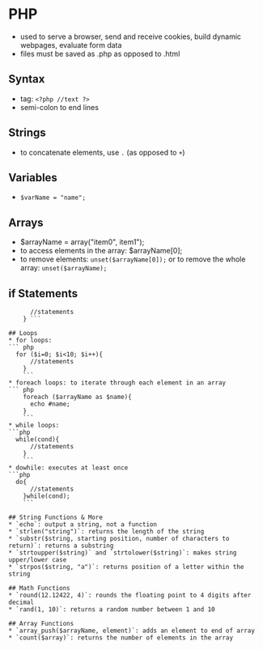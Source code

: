 # PHP 

* used to serve a browser, send and receive cookies, build dynamic webpages, evaluate form data 
* files must be saved as .php as opposed to .html

## Syntax 
* tag: `<?php //text ?>`
* semi-colon to end lines

## Strings
* to concatenate elements, use `.` (as opposed to `+`)

## Variables 
* `$varName = "name";`

## Arrays
* $arrayName = array("item0", item1");
* to access elements in the array: $arrayName[0];
* to remove elements: `unset($arrayName[0]);` or to remove the whole array: `unset($arrayName);`

## if Statements 
``` if (value){
      //statements 
    } ```

## Loops 
* for loops: 
``` php
  for ($i=0; $i<10; $i++){
      //statements
    }
    ```
* foreach loops: to iterate through each element in an array 
``` php 
    foreach ($arrayName as $name){
      echo #name; 
    }
    ```
* while loops: 
```php 
  while(cond){
      //statements
    }
    ```
* dowhile: executes at least once 
```php
  do{
      //statements
    }while(cond);
    ```

## String Functions & More 
* `echo`: output a string, not a function
* `strlen("string")`: returns the length of the string
* `substr($string, starting position, number of characters to return)`: returns a substring 
* `strtoupper($string)` and `strtolower($string)`: makes string upper/lower case
* `strpos($string, "a")`: returns position of a letter within the string

## Math Functions 
* `round(12.12422, 4)`: rounds the floating point to 4 digits after decimal  
* `rand(1, 10)`: returns a random number between 1 and 10

## Array Functions 
* `array_push($arrayName, element)`: adds an element to end of array 
* `count($array)`: returns the number of elements in the array
